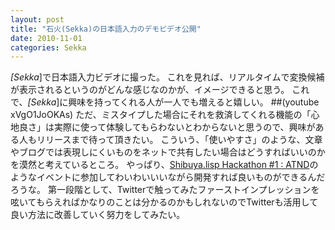 ```yaml
---
layout: post
title: "石火(Sekka)の日本語入力のデモビデオ公開"
date: 2010-11-01
categories: Sekka
---
```

*[Sekka*]で日本語入力ビデオに撮った。
これを見れば、リアルタイムで変換候補が表示されるというのがどんな感じなのかが、イメージできると思う。
これで、*[Sekka*]に興味を持ってくれる人が一人でも増えると嬉しい。
 ##(youtube xVgO1JoOKAs)
ただ、ミスタイプした場合にそれを救済してくれる機能の「心地良さ」は実際に使って体験してもらわないとわからないと思うので、興味がある人もリリースまで待って頂きたい。
こういう、「使いやすさ」のような、文章やブログでは表現しにくいものをネットで共有したい場合はどうすればいいのかを漠然と考えているところ。
やっぱり、[Shibuya.lisp Hackathon #1 : ATND](http://atnd.org/events/7595)のようなイベントに参加してわいわいいいながら開発すれば良いものができるんだろうな。
第一段階として、Twitterで触ってみたファーストインプレッションを呟いてもらえればかなりのことは分かるのかもしれないのでTwitterも活用して良い方法に改善していく努力をしてみたい。
